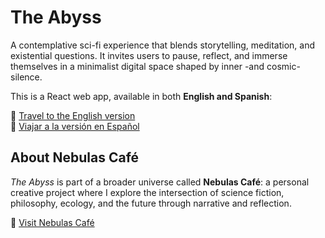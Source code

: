 # The Abyss

A contemplative sci-fi experience that blends storytelling, meditation, and existential questions. It invites users to pause, reflect, and immerse themselves in a minimalist digital space shaped by inner -and cosmic- silence.

This is a React web app, available in both **English and Spanish**:

🚀 [Travel to the English version](https://paulalicausi.github.io/the_abyss/?lang=en)  
🚀 [Viajar a la versión en Español](https://paulalicausi.github.io/the_abyss/)

## About Nebulas Café

*The Abyss* is part of a broader universe called **Nebulas Café**: a personal creative project where I explore the intersection of science fiction, philosophy, ecology, and the future through narrative and reflection.

🔭 [Visit Nebulas Café](https://nebulascafe.com)
